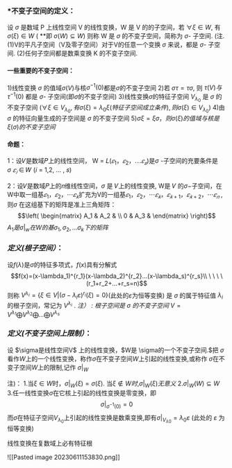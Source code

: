 

###  *不变子空间的定义：
设 $\sigma$ 是数域 P 上线性空间 V 的线性变换，W 是 V 的的子空间，若         $\forall \xi \in W,$ 有  
                   $\sigma(\xi)\in W$  ( **即 $\sigma(W)\subseteq W$) 
则称 W 是  $\sigma$ 的不变子空间，简称为 $\sigma$- 子空间.
  (注. 
  	(1)V的平凡子空间（V及零子空间）对于V的任意一个变换 $\sigma$ 来说，都是 $\sigma$- 子空间.
  	(2)任何子空间都是数乘变换 K 的不变子空间.

#### 一些重要的不变子空间：
		
  1)线性变换 $\sigma$ 的值域$\sigma(V)$与核$\sigma^{-1}(0)$都是$\sigma$的不变子空间
  2)若 $\sigma \tau=\tau \sigma$, 则 $\tau(V)与\tau^{-1}(0)$ 都是 $\sigma$- 子空间(即$\sigma$的不变子空间)
  3)线性变换$\sigma$的特征子空间 $V_{\lambda_0}$ 是 $\sigma$ 的不变子空间
      ($\forall \xi \in V_{\lambda_0},有\sigma(\xi)=\lambda_0 \xi(特征子空间成立条件) ,则\sigma(\xi) \in V_{\lambda_0}$)
  4)由 $\sigma$ 的特征向量生成的子空间是 $\sigma$ 的不变子空间
  5)$\sigma \xi=\xi \sigma ，则\sigma(\xi)的值域与核是\xi(\sigma)的不变子空间$
  

#### 命题：
1：设𝑉是数域𝑃上的线性空间， W = 𝐿($𝜀_1，𝜀_2，⋯ 𝜀_𝑠$)是$\sigma$ -子空间的充要条件是$\sigma\ 𝜀_𝑖$ ∈ 𝑊  (𝑖 = 1,2, … , 𝑠)

2：设𝑉是数域𝑃上的𝑛维线性空间，$\sigma$ 是 𝑉上的线性变换,  W是 𝑉 的$\sigma$−子空间，在W中取一组基$𝜀_1，𝜀_2， ⋯ 𝜀_𝑘$扩充为V的一组基$𝜀_1，𝜀_2，⋯ 𝜀_𝑘，𝜀_{𝑘+1}，𝜀_{𝑘+2}，⋯ 𝜀_𝑛$ ,则$\sigma$ 在这组基下的矩阵是准上三角矩阵：$$\left( \begin{matrix} A_1 & A_2 &  \\ 0  & A_3 &   \end{matrix} \right)$$ $A_1是\sigma|_w 在W的基\sigma_1,\sigma_2,...\sigma_k下的矩阵$ 

 
### ***定义(根子空间）***：
 设$f(\lambda)$是$\sigma$的特征多项式，$f(x)$具有分解式$$f(x)=(x-\lambda_1)^{r_1}(x-\lambda_2)^{r_2}...(x-\lambda_s)^{r_s}\\ \ \ \ \  (r_1+r_2+...+r_s=n)$$则称  $V^{\lambda _i}=\{ \xi \in V|(\sigma -\lambda_i \varepsilon)^{r_i}(\xi)=0\}$(此处的$\varepsilon$为恒等变换)
 是 $\sigma$ 的属于特征值 $\lambda_i$ 的根子空间，常记为 $V^{\lambda_i}$ . 
 *注）* *:* *根子空间是 $\sigma$ 的不变子空间*
 $V=V^{\lambda_1} \bigoplus V^{\lambda_2} \bigoplus... \bigoplus V^{\lambda_s}$



### ***定义(不变子空间上限制）***：
 设 $\sigma是线性空间V$ 上的线性变换，$W是 \sigma的一个不变子空间.$把 $\sigma$ 看作$W$上的一个线性变换，称作$\sigma$在不变子空间$W$上引起的线性变换,或称作 $\sigma$在不变子空间$W$上的限制,记作 $\sigma|_W$

注)：
	1.当$\xi \in W$时，$\sigma|_W(\xi)=\sigma(\xi)$.
	   当$\xi \notin W时,$$\sigma|_W(\xi)无意义$
	2.$\sigma|_W(W) \subseteq W$
	3.任一线性变换$\sigma$在它核上引起的线性变换是零变换，即$$\sigma|_{\sigma^{-1}(0)}=0$$而$\sigma$在特征子空间$V_{\lambda _0}$上引起的线性变换是数乘变换,即有$\sigma|_{V_{\lambda 0}}=\lambda_0 \varepsilon$ (此处的 $\varepsilon$ 为恒等变换)



线性变换在复数域上必有特征根

![[Pasted image 20230611153830.png]]
